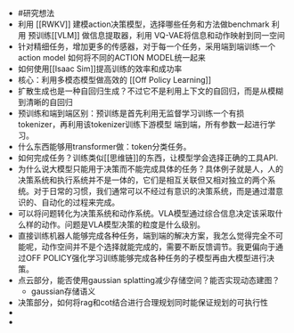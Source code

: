 - #研究想法
- 利用 [[RWKV]] 建模action决策模型，选择哪些任务和方法做benchmark
  利用 预训练[[VLM]] 做信息提取器，利用 VQ-VAE将信息和动作映射到同一空间
- 针对精细任务，增加更多的传感器，对于每一个任务，采用端到端训练一个action model
  如何将不同的ACTION MODEL统一起来
- 如何使用[[Isaac Sim]]提高训练的效率和成功率
- 核心：利用多模态模型做高效的 [[Off Policy Learning]]
- 扩散生成也是一种自回归生成？不过它不是利用上下文的自回归，而是从模糊到清晰的自回归
- 预训练和端到端区别：预训练是首先利用无监督学习训练一个有损tokenizer，再利用该tokenizer训练下游模型
  端到端，所有参数一起进行学习。
- 什么东西能够用transformer做：token分类任务。
- 如何完成任务？训练类似[[思维链]]的东西，让模型学会选择正确的工具API.
- 为什么说大模型只能用于决策而不能完成具体的任务？具体例子就是人，人的决策系统和执行系统并不是一体的，它们是相互关联但又相对独立的两个系统。对于日常的习惯，我们通常可以不经过有意识的决策系统，而是通过潜意识的、自动化的过程来完成。
- 可以将问题转化为决策系统和动作系统。VLA模型通过综合信息决定该采取什么样的动作。问题是VLA模型决策的粒度是什么级别。
- 直接训练机器人能够完成各种任务，端到端的解决方案，我怎么觉得完全不可能呢，动作空间并不是个选择就能完成的，需要不断反馈调节。我更偏向于通过OFF POLICY强化学习训练能够完成各种任务的子模型再由大模型进行决策。
- 点云部分，能否使用gaussian splatting减少存储空间？能否实现动态建图？
	- gaussian存储语义
- 决策部分，如何将rag和cot结合进行合理规划同时能保证规划的可执行性
-
-